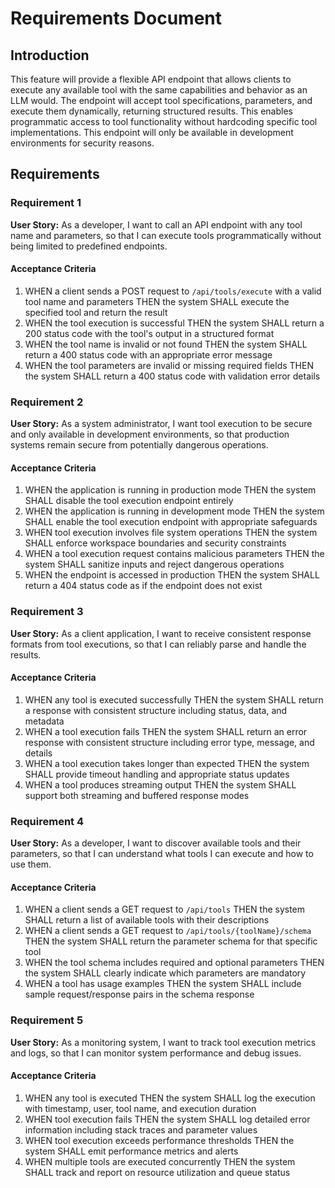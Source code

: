 # Requirements Document

## Introduction

This feature will provide a flexible API endpoint that allows clients to execute any available tool with the same capabilities and behavior as an LLM would. The endpoint will accept tool specifications, parameters, and execute them dynamically, returning structured results. This enables programmatic access to tool functionality without hardcoding specific tool implementations. This endpoint will only be available in development environments for security reasons.

## Requirements

### Requirement 1

**User Story:** As a developer, I want to call an API endpoint with any tool name and parameters, so that I can execute tools programmatically without being limited to predefined endpoints.

#### Acceptance Criteria

1. WHEN a client sends a POST request to `/api/tools/execute` with a valid tool name and parameters THEN the system SHALL execute the specified tool and return the result
2. WHEN the tool execution is successful THEN the system SHALL return a 200 status code with the tool's output in a structured format
3. WHEN the tool name is invalid or not found THEN the system SHALL return a 400 status code with an appropriate error message
4. WHEN the tool parameters are invalid or missing required fields THEN the system SHALL return a 400 status code with validation error details

### Requirement 2

**User Story:** As a system administrator, I want tool execution to be secure and only available in development environments, so that production systems remain secure from potentially dangerous operations.

#### Acceptance Criteria

1. WHEN the application is running in production mode THEN the system SHALL disable the tool execution endpoint entirely
2. WHEN the application is running in development mode THEN the system SHALL enable the tool execution endpoint with appropriate safeguards
3. WHEN tool execution involves file system operations THEN the system SHALL enforce workspace boundaries and security constraints
4. WHEN a tool execution request contains malicious parameters THEN the system SHALL sanitize inputs and reject dangerous operations
5. WHEN the endpoint is accessed in production THEN the system SHALL return a 404 status code as if the endpoint does not exist

### Requirement 3

**User Story:** As a client application, I want to receive consistent response formats from tool executions, so that I can reliably parse and handle the results.

#### Acceptance Criteria

1. WHEN any tool is executed successfully THEN the system SHALL return a response with consistent structure including status, data, and metadata
2. WHEN a tool execution fails THEN the system SHALL return an error response with consistent structure including error type, message, and details
3. WHEN a tool execution takes longer than expected THEN the system SHALL provide timeout handling and appropriate status updates
4. WHEN a tool produces streaming output THEN the system SHALL support both streaming and buffered response modes

### Requirement 4

**User Story:** As a developer, I want to discover available tools and their parameters, so that I can understand what tools I can execute and how to use them.

#### Acceptance Criteria

1. WHEN a client sends a GET request to `/api/tools` THEN the system SHALL return a list of available tools with their descriptions
2. WHEN a client sends a GET request to `/api/tools/{toolName}/schema` THEN the system SHALL return the parameter schema for that specific tool
3. WHEN the tool schema includes required and optional parameters THEN the system SHALL clearly indicate which parameters are mandatory
4. WHEN a tool has usage examples THEN the system SHALL include sample request/response pairs in the schema response

### Requirement 5

**User Story:** As a monitoring system, I want to track tool execution metrics and logs, so that I can monitor system performance and debug issues.

#### Acceptance Criteria

1. WHEN any tool is executed THEN the system SHALL log the execution with timestamp, user, tool name, and execution duration
2. WHEN tool execution fails THEN the system SHALL log detailed error information including stack traces and parameter values
3. WHEN tool execution exceeds performance thresholds THEN the system SHALL emit performance metrics and alerts
4. WHEN multiple tools are executed concurrently THEN the system SHALL track and report on resource utilization and queue status